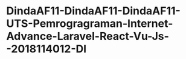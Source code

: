 # DindaAF11-DindaAF11-DindaAF11-UTS-Pemrogragraman-Internet-Advance-Laravel-React-Vu-Js--2018114012-DI